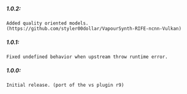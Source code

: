 ##### 1.0.2:
    Added quality oriented models. (https://github.com/styler00dollar/VapourSynth-RIFE-ncnn-Vulkan)

##### 1.0.1:
    Fixed undefined behavior when upstream throw runtime error.

##### 1.0.0:
    Initial release. (port of the vs plugin r9)
